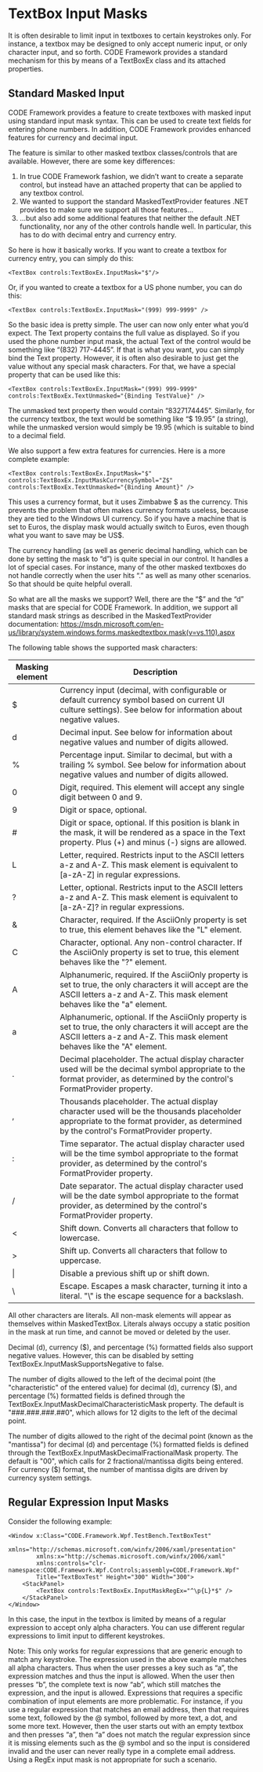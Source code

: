 ﻿# TextBox Input Masks

It is often desirable to limit input in textboxes to certain keystrokes only. For instance, a textbox may be designed to only accept numeric input, or only character input, and so forth. CODE Framework provides a standard mechanism for this by means of a TextBoxEx class and its attached properties.

## Standard Masked Input

CODE Framework provides a feature to create textboxes with masked input using standard input mask syntax. This can be used to create text fields for entering phone numbers. In addition, CODE Framework provides enhanced features for currency and decimal input.

The feature is similar to other masked textbox classes/controls that are available. However, there are some key differences:

1. In true CODE Framework fashion, we didn’t want to create a separate control, but instead have an attached property that can be applied to any textbox control. 
2. We wanted to support the standard MaskedTextProvider features .NET provides to make sure we support all those features… 
3. ...but also add some additional features that neither the default .NET functionality, nor any of the other controls handle well. In particular, this has to do with decimal entry and currency entry. 

So here is how it basically works. If you want to create a textbox for currency entry, you can simply do this:

```
<TextBox controls:TextBoxEx.InputMask="$"/>
```

Or, if you wanted to create a textbox for a US phone number, you can do this:

```
<TextBox controls:TextBoxEx.InputMask="(999) 999-9999" />
```

So the basic idea is pretty simple. The user can now only enter what you’d expect. The Text property contains the full value as displayed. So if you used the phone number input mask, the actual Text of the control would be something like “(832) 717-4445”. If that is what you want, you can simply bind the Text property. However, it is often also desirable to just get the value without any special mask characters. For that, we have a special property that can be used like this:

```
<TextBox controls:TextBoxEx.InputMask="(999) 999-9999" controls:TextBoxEx.TextUnmasked="{Binding TestValue}" />
```

The unmasked text property then would contain “8327174445”. Similarly, for the currency textbox, the text would be something like “$ 19.95” (a string), while the unmasked version would simply be 19.95 (which is suitable to bind to a decimal field.

We also support a few extra features for currencies. Here is a more complete example:

```
<TextBox controls:TextBoxEx.InputMask="$" controls:TextBoxEx.InputMaskCurrencySymbol="Z$" controls:TextBoxEx.TextUnmasked="{Binding Amount}" />
```

This uses a currency format, but it uses Zimbabwe $ as the currency. This prevents the problem that often makes currency formats useless, because they are tied to the Windows UI currency. So if you have a machine that is set to Euros, the display mask would actually switch to Euros, even though what you want to save may be US$. 

The currency handling (as well as generic decimal handling, which can be done by setting the mask to “d”) is quite special in our control. It handles a lot of special cases. For instance, many of the other masked textboxes do not handle correctly when the user hits “.” as well as many other scenarios. So that should be quite helpful overall.

So what are all the masks we support? Well, there are the “$” and the “d” masks that are special for CODE Framework. In addition, we support all standard mask strings as described in the MaskedTextProvider documentation: https://msdn.microsoft.com/en-us/library/system.windows.forms.maskedtextbox.mask(v=vs.110).aspx

The following table shows the supported mask characters:

| Masking element | Description |
| --- | --- |
| $ | Currency input (decimal, with configurable or default currency symbol based on current UI culture settings). See below for information about negative values. |
| d | Decimal input. See below for information about negative values and number of digits allowed. |
| % | Percentage input. Similar to decimal, but with a trailing % symbol. See below for information about negative values and number of digits allowed. |
| 0 | Digit, required. This element will accept any single digit between 0 and 9. |
| 9 | Digit or space, optional. |
| # | Digit or space, optional. If this position is blank in the mask, it will be rendered as a space in the Text property. Plus (+) and minus (-) signs are allowed. |
| L | Letter, required. Restricts input to the ASCII letters a-z and A-Z. This mask element is equivalent to [a-zA-Z] in regular expressions. |
| ? | Letter, optional. Restricts input to the ASCII letters a-z and A-Z. This mask element is equivalent to [a-zA-Z]? in regular expressions. |
| & | Character, required. If the AsciiOnly property is set to true, this element behaves like the "L" element. |
| C | Character, optional. Any non-control character. If the AsciiOnly property is set to true, this element behaves like the "?" element. |
| A | Alphanumeric, required. If the AsciiOnly property is set to true, the only characters it will accept are the ASCII letters a-z and A-Z. This mask element behaves like the "a" element. |
| a | Alphanumeric, optional. If the AsciiOnly property is set to true, the only characters it will accept are the ASCII letters a-z and A-Z. This mask element behaves like the "A" element. | 
| . | Decimal placeholder. The actual display character used will be the decimal symbol appropriate to the format provider, as determined by the control's FormatProvider property. |
| , | Thousands placeholder. The actual display character used will be the thousands placeholder appropriate to the format provider, as determined by the control's FormatProvider property. |
| : | Time separator. The actual display character used will be the time symbol appropriate to the format provider, as determined by the control's FormatProvider property. |
| / | Date separator. The actual display character used will be the date symbol appropriate to the format provider, as determined by the control's FormatProvider property. |
| < | Shift down. Converts all characters that follow to lowercase. |
| > | Shift up. Converts all characters that follow to uppercase. |
| &#124; | Disable a previous shift up or shift down. |
| \ | Escape. Escapes a mask character, turning it into a literal. "\\" is the escape sequence for a backslash. |

All other characters are literals. All non-mask elements will appear as themselves within MaskedTextBox. Literals always occupy a static position in the mask at run time, and cannot be moved or deleted by the user.
 
Decimal (d), currency ($), and percentage (%) formatted fields also support negative values. However, this can be disabled by setting TextBoxEx.InputMaskSupportsNegative to false.

The number of digits allowed to the left of the decimal point (the "characteristic" of the entered value) for decimal (d), currency ($), and percentage (%) formatted fields is defined through the TextBoxEx.InputMaskDecimalCharacteristicMask property. The default is "###.###.###.##0", which allows for 12 digits to the left of the decimal point.

The number of digits allowed to the right of the decimal point (known as the "mantissa") for decimal (d) and percentage (%) formatted fields is defined through the TextBoxEx.InputMaskDecimalFractionalMask property. The default is "00", which calls for 2 fractional/mantissa digits being entered. For currency ($) format, the number of mantissa digits are driven by currency system settings.

 
## Regular Expression Input Masks

Consider the following example:

```
<Window x:Class="CODE.Framework.Wpf.TestBench.TextBoxTest"
        xmlns="http://schemas.microsoft.com/winfx/2006/xaml/presentation"
        xmlns:x="http://schemas.microsoft.com/winfx/2006/xaml"
        xmlns:controls="clr-namespace:CODE.Framework.Wpf.Controls;assembly=CODE.Framework.Wpf"
        Title="TextBoxTest" Height="300" Width="300">
    <StackPanel>
        <TextBox controls:TextBoxEx.InputMaskRegEx="^\p{L}*$" />
    </StackPanel>
</Window>
```

In this case, the input in the textbox is limited by means of a regular expression to accept only alpha characters. You can use different regular expressions to limit input to different keystrokes.

Note: This only works for regular expressions that are generic enough to match any keystroke. The expression used in the above example matches all alpha characters. Thus when the user presses a key such as “a”, the expression matches and thus the input is allowed. When the user then presses “b”, the complete text is now “ab”, which still matches the expression, and the input is allowed. Expressions that requires a specific combination of input elements are more problematic. For instance, if you use a regular expression that matches an email address, then that requires some text, followed by the @ symbol, followed by more text, a dot, and some more text. However, then the user starts out with an empty textbox and then presses “a”, then “a” does not match the regular expression since it is missing elements such as the @ symbol and so the input is considered invalid and the user can never really type in a complete email address. Using a RegEx input mask is not appropriate for such a scenario.
